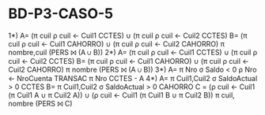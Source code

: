 # BD-P3-CASO-5
1*) A= (π cuil ρ cuil ← Cuil1 CCTES) ∪ (π cuil ρ cuil ← Cuil2 CCTES)
    B= (π cuil ρ cuil ← Cuil1 CAHORRO) ∪ (π cuil ρ cuil ← Cuil2 CAHORRO)
    π nombre,cuil (PERS ⨝ (A ∪ B))
2*) A= (π cuil ρ cuil ← Cuil1 CCTES) ∪ (π cuil ρ cuil ← Cuil2 CCTES)
    B= (π cuil ρ cuil ← Cuil1 CAHORRO) ∪ (π cuil ρ cuil ← Cuil2 CAHORRO)
    π nombre (PERS ⨝ (A ∪ B))
3*) A= π Nro σ Saldo < 0 ρ Nro ← NroCuenta TRANSAC
    π Nro CCTES - A
4*) A= π Cuil1,Cuil2 σ SaldoActual > 0 CCTES
    B= π Cuil1,Cuil2 σ SaldoActual > 0 CAHORRO
    C = (ρ cuil ← Cuil1 (π Cuil1 A ∪ π Cuil2 A)) ∪ (ρ cuil ← Cuil1 (π Cuil1 B ∪ π Cuil2 B))
    π cuil, nombre (PERS ⨝ C)    
